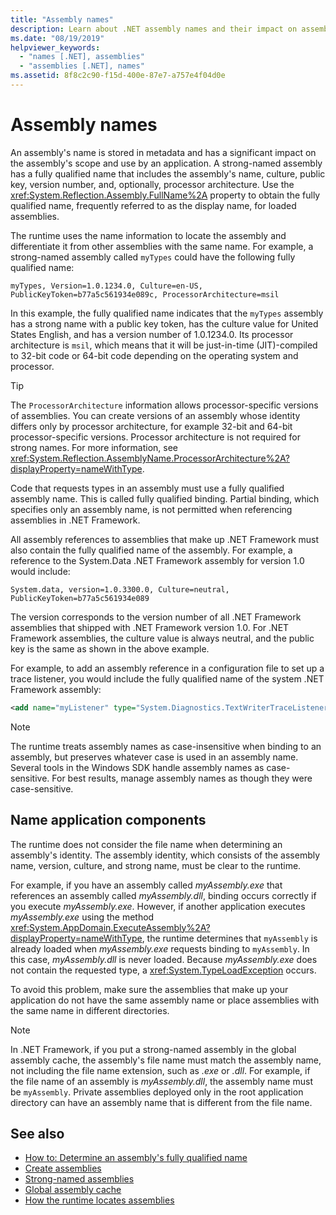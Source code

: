 ```yaml
---
title: "Assembly names"
description: Learn about .NET assembly names and their impact on assembly scope and use by an application, and learn about the FullName property.
ms.date: "08/19/2019"
helpviewer_keywords:
  - "names [.NET], assemblies"
  - "assemblies [.NET], names"
ms.assetid: 8f8c2c90-f15d-400e-87e7-a757e4f04d0e
---
```

# Assembly names

An assembly's name is stored in metadata and has a significant impact on the assembly's scope and use by an application. A strong-named assembly has a fully qualified name that includes the assembly's name, culture, public key, version number, and, optionally, processor architecture. Use the <xref:System.Reflection.Assembly.FullName%2A> property to obtain the fully qualified name, frequently referred to as the display name, for loaded assemblies.

The runtime uses the name information to locate the assembly and differentiate it from other assemblies with the same name. For example, a strong-named assembly called `myTypes` could have the following fully qualified name:

```
myTypes, Version=1.0.1234.0, Culture=en-US, PublicKeyToken=b77a5c561934e089c, ProcessorArchitecture=msil
```

In this example, the fully qualified name indicates that the `myTypes` assembly has a strong name with a public key token, has the culture value for United States English, and has a version number of 1.0.1234.0. Its processor architecture is `msil`, which means that it will be just-in-time (JIT)-compiled to 32-bit code or 64-bit code depending on the operating system and processor.

> [!TIP]
> The `ProcessorArchitecture` information allows processor-specific versions of assemblies. You can create versions of an assembly whose identity differs only by processor architecture, for example 32-bit and 64-bit processor-specific versions. Processor architecture is not required for strong names. For more information, see <xref:System.Reflection.AssemblyName.ProcessorArchitecture%2A?displayProperty=nameWithType>.

 Code that requests types in an assembly must use a fully qualified assembly name. This is called fully qualified binding. Partial binding, which specifies only an assembly name, is not permitted when referencing assemblies in .NET Framework.

 All assembly references to assemblies that make up .NET Framework must also contain the fully qualified name of the assembly. For example, a reference to the System.Data .NET Framework assembly for version 1.0 would include:

```
System.data, version=1.0.3300.0, Culture=neutral, PublicKeyToken=b77a5c561934e089
```

The version corresponds to the version number of all .NET Framework assemblies that shipped with .NET Framework version 1.0. For .NET Framework assemblies, the culture value is always neutral, and the public key is the same as shown in the above example.

 For example, to add an assembly reference in a configuration file to set up a trace listener, you would include the fully qualified name of the system .NET Framework assembly:

```xml
<add name="myListener" type="System.Diagnostics.TextWriterTraceListener, System, Version=1.0.3300.0, Culture=neutral, PublicKeyToken=b77a5c561934e089" initializeData="c:\myListener.log" />
```

> [!NOTE]
> The runtime treats assembly names as case-insensitive when binding to an assembly, but preserves whatever case is used in an assembly name. Several tools in the Windows SDK handle assembly names as case-sensitive. For best results, manage assembly names as though they were case-sensitive.

## Name application components

 The runtime does not consider the file name when determining an assembly's identity. The assembly identity, which consists of the assembly name, version, culture, and strong name, must be clear to the runtime.

 For example, if you have an assembly called *myAssembly.exe* that references an assembly called *myAssembly.dll*, binding occurs correctly if you execute *myAssembly.exe*. However, if another application executes *myAssembly.exe* using the method <xref:System.AppDomain.ExecuteAssembly%2A?displayProperty=nameWithType>, the runtime determines that `myAssembly` is already loaded when *myAssembly.exe* requests binding to `myAssembly`. In this case, *myAssembly.dll* is never loaded. Because *myAssembly.exe* does not contain the requested type, a <xref:System.TypeLoadException> occurs.

 To avoid this problem, make sure the assemblies that make up your application do not have the same assembly name or place assemblies with the same name in different directories.

> [!NOTE]
> In .NET Framework, if you put a strong-named assembly in the global assembly cache, the assembly's file name must match the assembly name, not including the file name extension, such as *.exe* or *.dll*. For example, if the file name of an assembly is *myAssembly.dll*, the assembly name must be `myAssembly`. Private assemblies deployed only in the root application directory can have an assembly name that is different from the file name.

## See also

- [How to: Determine an assembly's fully qualified name](find-fully-qualified-name.md)
- [Create assemblies](create.md)
- [Strong-named assemblies](strong-named.md)
- [Global assembly cache](../../framework/app-domains/gac.md)
- [How the runtime locates assemblies](../../framework/deployment/how-the-runtime-locates-assemblies.md)
